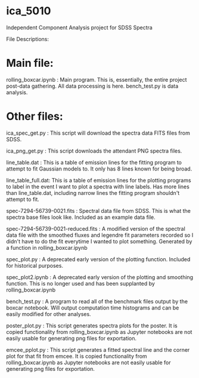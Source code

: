 # ica_5010
Independent Component Analysis project for SDSS Spectra

File Descriptions:

# Main file:
rolling_boxcar.ipynb : Main program. This is, essentially, the entire project
  post-data gathering. All data processing is here. bench_test.py is data
  analysis.

# Other files:
ica_spec_get.py : This script will download the spectra data FITS files from SDSS.

ica_png_get.py : This script downloads the attendant PNG spectra files.

line_table.dat : This is a table of emission lines for the fitting program to
  attempt to fit Gaussian models to. It only has 8 lines known for being broad.

line_table_full.dat: This is a table of emission lines for the plotting programs
  to label in the event I want to plot a spectra with line labels. Has more lines
  than line_table.dat, including narrow lines the fitting program shouldn't attempt
  to fit.

spec-7294-56739-0021.fits : Spectral data file from SDSS. This is what the spectra
  base files look like. Included as an example data file.

spec-7294-56739-0021-reduced.fits : A modified version of the spectral data file
  with the smoothed fluxes and legendre fit parameters recorded so I didn't have to
  do the fit everytime I wanted to plot something. Generated by a function in
  rolling_boxcar.ipynb

spec_plot.py : A deprecated early version of the plotting function. Included for
  historical purposes.

spec_plot2.ipynb : A deprecated early version of the plotting and smoothing
  function. This is no longer used and has been supplanted by rolling_boxcar.ipynb

bench_test.py : A program to read all of the benchmark files output by the boxcar
  notebook. Will output computation time histograms and can be easily modified
  for other analyses.

poster_plot.py : This script generates spectra plots for the poster. It is copied
  functionality from rolling_boxcar.ipynb as Jupyter notebooks are not easily
  usable for generating png files for exportation.

emcee_pplot.py : This script generates a fitted spectral line and the corner plot
  for that fit from emcee. It is copied functionality from rolling_boxcar.ipynb
  as Jupyter notebooks are not easily usable for generating png files for
  exportation.
